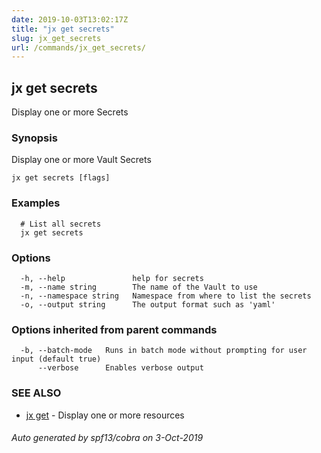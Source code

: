 ```yaml
---
date: 2019-10-03T13:02:17Z
title: "jx get secrets"
slug: jx_get_secrets
url: /commands/jx_get_secrets/
---
```

## jx get secrets

Display one or more Secrets

### Synopsis

Display one or more Vault Secrets

```
jx get secrets [flags]
```

### Examples

```
  # List all secrets
  jx get secrets
```

### Options

```
  -h, --help               help for secrets
  -m, --name string        The name of the Vault to use
  -n, --namespace string   Namespace from where to list the secrets
  -o, --output string      The output format such as 'yaml'
```

### Options inherited from parent commands

```
  -b, --batch-mode   Runs in batch mode without prompting for user input (default true)
      --verbose      Enables verbose output
```

### SEE ALSO

* [jx get](/commands/jx_get/)	 - Display one or more resources

###### Auto generated by spf13/cobra on 3-Oct-2019
